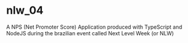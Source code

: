 # nlw_04
A NPS (Net Promoter Score) Application produced with TypeScript and NodeJS during the brazilian event called Next Level Week (or NLW)
